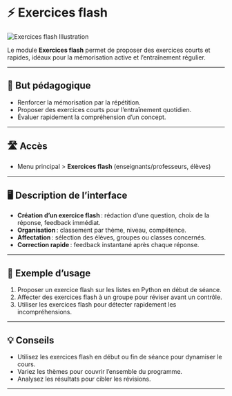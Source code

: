 # ⚡ Exercices flash

![Exercices flash Illustration](https://images.unsplash.com/photo-1465101046530-73398c7f28ca?auto=format&fit=crop&w=800&q=80)

Le module **Exercices flash** permet de proposer des exercices courts et rapides, idéaux pour la mémorisation active et l’entraînement régulier.

---

## 🎯 But pédagogique

- Renforcer la mémorisation par la répétition.
- Proposer des exercices courts pour l’entraînement quotidien.
- Évaluer rapidement la compréhension d’un concept.

---

## 🛣️ Accès

- Menu principal > **Exercices flash** (enseignants/professeurs, élèves)

---

## 🖥️ Description de l’interface

- **Création d’un exercice flash** : rédaction d’une question, choix de la réponse, feedback immédiat.
- **Organisation** : classement par thème, niveau, compétence.
- **Affectation** : sélection des élèves, groupes ou classes concernés.
- **Correction rapide** : feedback instantané après chaque réponse.

---

## 📝 Exemple d’usage

1. Proposer un exercice flash sur les listes en Python en début de séance.
2. Affecter des exercices flash à un groupe pour réviser avant un contrôle.
3. Utiliser les exercices flash pour détecter rapidement les incompréhensions.

---

## 💡 Conseils

- Utilisez les exercices flash en début ou fin de séance pour dynamiser le cours.
- Variez les thèmes pour couvrir l’ensemble du programme.
- Analysez les résultats pour cibler les révisions.

---
